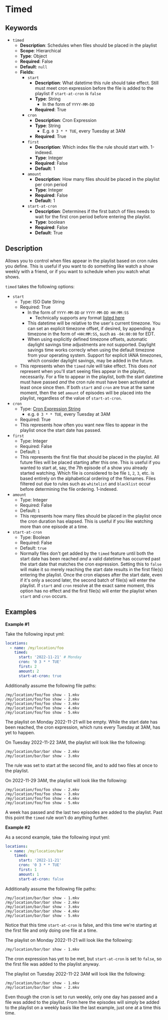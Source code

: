 # Timed

## Keywords

* `timed`
    * **Description**: Schedules when files should be placed in the playlist
    * **Scope**: Hierarchical
    * **Type**: Object
    * **Required**: False
    * **Default**: `null`
    * **Fields**:
        * `start`
            * **Description**: What datetime this rule should take effect. Still must meet cron
expression before the file is added to the playlist if `start-at-cron` is `false`
            * **Type**: String
                * In the form of `YYYY-MM-DD`
            * **Required**: True
        * `cron`
            * **Description**: Cron Expression
            * **Type**: String
                * E.g.  `0 3 * * TUE`, every Tuesday at 3AM
            * **Required**: True
        * `first`
            * **Description**: Which index file the rule should start with. 1-indexed.
            * **Type**: Integer
            * **Required**: False
            * **Default**: 1
        * `amount`
            * **Description**: How many files should be placed in the playlist per cron period
            * **Type**: Integer
            * **Required**: False
            * **Default**: 1
        * `start-at-cron`
            * **Description**: Determines if the first batch of files needs to wait for the first
cron period before entering the playlist.
            * **Type**: boolean
            * **Required**: False
            * **Default**: True

## Description

Allows you to control when files appear in the playlist based on cron rules you define. This is
useful if you want to do something like watch a show weekly with a friend, or if you want to
schedule when you watch what shows.

`timed` takes the following options:

* `start`
    * Type: ISO Date String
    * Required: True
        * In the form of `YYYY-MM-DD` or `YYYY-MM-DD HH:MM:SS`
            * Technically supports any format [listed here](https://docs.python.org/3.9/library/datetime.html#datetime.datetime.fromisoformat)
        * This datetime will be relative to the user's current timezone. You can set an explicit
timezone offset, if desired, by appending a timezone in the form of `+HH:MM:SS`, such as `-04:00:00`
for EDT.
        * When using explicitly defined timezone offsets, automatic daylight savings time
adjustments are not supported. Daylight savings time works correcly when using the default
timezone from your operating system. Support for explicit IANA timezones, which consider daylight
savings, may be added in the future.
    * This represents when the `timed` rule will take effect. This does *not* represent when
you'll start seeing files appear in the playlist, necessarily. For a file to appear in the
playlist, both the start datetime must have passed *and* the cron rule must have been
activated at least once since then. If both `start` and `cron` are true at the same moment, then
the set `amount` of episodes will be placed into the playlist, regardless of the value of
`start-at-cron`.
* `cron`
    * Type: [Cron Expression String](https://en.wikipedia.org/wiki/Cron#Cron_expression)
        * e.g. `0 3 * * TUE`, every Tuesday at 3AM
    * Required: True
    * This represents how often you want new files to appear in the playlist once the
start date has passed.
* `first`
    * Type: Integer
    * Required: False
    * Default: `1`
    * This represents the first file that should be placed in the playlist. All future
files will be placed starting after this one. This is useful if you wanted to start at, say,
the 7th episode of a show you already started watching. Which file is considered to be file
`1`, `2`, `3`, etc. is based entirely on the alphabetical ordering of the filenames. Files
filtered out due to rules such as `whitelist` and `blacklist` occur before determining the
file ordering. 1-indexed.
* `amount`
    * Type: Integer
    * Required: False
    * Default: `1`
    * This represents how many files should be placed in the playlist once the cron duration
has elapsed. This is useful if you like watching more than one episode at a time.
* `start-at-cron`
    * Type: Boolean
    * Required: False
    * Default: `true`
    * Normally files don't get added by the `timed` feature until both the start date has been
reached *and* a valid datetime has occurred past the start date that matches the cron
expression. Setting this to `false` will make it so merely reaching the start date results
in the first file(s) entering the playlist. Once the cron elapses after the start date,
even if it's only a second later, the second batch of file(s) will enter the playlist.
If `start` and `cron` resolve at the exact same moment, this option has no effect and the
first file(s) will enter the playlist when `start` and `cron` occurs.

## Examples

**Example #1**

Take the following input yml:

```yaml
locations:
  - name: /my/location/foo
    timed:
      start: '2022-11-21' # Monday
      cron: '0 3 * * TUE'
      first: 2
      amount: 2
      start-at-cron: true
```

Additionally assume the following file paths:
```
/my/location/foo/foo show - 1.mkv
/my/location/foo/foo show - 2.mkv
/my/location/foo/foo show - 3.mkv
/my/location/foo/foo show - 4.mkv
/my/location/foo/foo show - 5.mkv
```

The playlist on Monday 2022-11-21 will be empty. While the start date has been reached,
the cron expression, which runs every Tuesday at 3AM, has yet to happen.

On Tuesday 2022-11-22 3AM, the playlist will look like the following:
```
/my/location/bar/bar show - 2.mkv
/my/location/bar/bar show - 3.mkv
```

The rule was set to start at the second file, and to add two files at once to the playlist.

On 2022-11-29 3AM, the playlist will look like the following:
```
/my/location/foo/foo show - 2.mkv
/my/location/foo/foo show - 3.mkv
/my/location/foo/foo show - 4.mkv
/my/location/foo/foo show - 5.mkv
```

A week has passed and the last two episodes are added to the playlist. Past this point the
`timed` rule won't do anything further.

**Example #2**

As a second example, take the following input yml:
```yaml
locations:
  - name: /my/location/bar
    timed:
      start: '2022-11-21'
      cron: '0 3 * * TUE'
      first: 1
      amount: 1
      start-at-cron: false
```

Additionally assume the following file paths:
```
/my/location/bar/bar show - 1.mkv
/my/location/bar/bar show - 2.mkv
/my/location/bar/bar show - 3.mkv
/my/location/bar/bar show - 4.mkv
/my/location/bar/bar show - 5.mkv
```

Notice that this time `start-at-cron` is false, and this time we're starting at the first file
and only doing one file at a time.

The playlist on Monday 2022-11-21 will look like the following:
```
/my/location/bar/bar show - 1.mkv
```

The cron expression has yet to be met, but `start-at-cron` is set to `false`, so the first
file was added to the playlist anyway.

The playlist on Tuesday 2022-11-22 3AM will look like the following:
```
/my/location/bar/bar show - 1.mkv
/my/location/bar/bar show - 2.mkv
```

Even though the cron is set to run weekly, only one day has passed and a file was added to the
playlist. From here the episodes will simply be added to the playlist on a weekly basis like the
last example, just one at a time this time.
